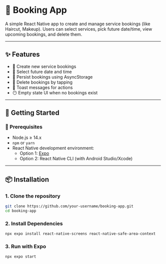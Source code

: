 # 📅 Booking App

A simple React Native app to create and manage service bookings (like Haircut, Makeup). Users can select services, pick future date/time, view upcoming bookings, and delete them.

---

## ✨ Features

- 📌 Create new service bookings
- 📅 Select future date and time
- 💾 Persist bookings using AsyncStorage
- 🔁 Delete bookings by tapping
- 🔔 Toast messages for actions
- 😶 Empty state UI when no bookings exist

---

## 🚀 Getting Started

### 🔧 Prerequisites

- Node.js ≥ 14.x
- `npm` or `yarn`
- React Native development environment:
  - Option 1: [Expo](https://docs.expo.dev/get-started/installation/)
  - Option 2: React Native CLI (with Android Studio/Xcode)

---

## 📦 Installation

### 1. Clone the repository

```bash
git clone https://github.com/your-username/booking-app.git
cd booking-app
```

### 2. Install Dependencies

```bash
npx expo install react-native-screens react-native-safe-area-context
```

### 3. Run with Expo

```bash
npx expo start
```
